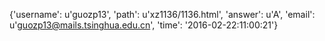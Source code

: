 {'username': u'guozp13', 'path': u'xz1136/1136.html', 'answer': u'A', 'email': u'guozp13@mails.tsinghua.edu.cn', 'time': '2016-02-22:11:00:21'}